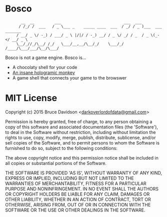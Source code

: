 # Bosco


           __  __         ___                            ___  ___
          / /_/ /  ___   / _ \___ _    _____ ____  ___  / _/ / _ )___  ___ _______
         / __/ _ \/ -_) / ___/ _ \ |/|/ / -_) __/ / _ \/ _/ / _  / _ \(_-</ __/ _ \
         \__/_//_/\__/ /_/   \___/__,__/\__/_/    \___/_/  /____/\___/___/\__/\___/

Bosco is not a game engine.
Bosco is...
* A chocolaty shell for your code
* [An insane hologramic monkey ](http://bosco.darkoverlordofdata.com/)
* A game shell that connects your game to the browswer


# MIT License

Copyright (c) 2015 Bruce Davidson &lt;darkoverlordofdata@gmail.com&gt;

Permission is hereby granted, free of charge, to any person obtaining
a copy of this software and associated documentation files (the
'Software'), to deal in the Software without restriction, including
without limitation the rights to use, copy, modify, merge, publish,
distribute, sublicense, and/or sell copies of the Software, and to
permit persons to whom the Software is furnished to do so, subject to
the following conditions:

The above copyright notice and this permission notice shall be
included in all copies or substantial portions of the Software.

THE SOFTWARE IS PROVIDED 'AS IS', WITHOUT WARRANTY OF ANY KIND,
EXPRESS OR IMPLIED, INCLUDING BUT NOT LIMITED TO THE WARRANTIES OF
MERCHANTABILITY, FITNESS FOR A PARTICULAR PURPOSE AND NONINFRINGEMENT.
IN NO EVENT SHALL THE AUTHORS OR COPYRIGHT HOLDERS BE LIABLE FOR ANY
CLAIM, DAMAGES OR OTHER LIABILITY, WHETHER IN AN ACTION OF CONTRACT,
TORT OR OTHERWISE, ARISING FROM, OUT OF OR IN CONNECTION WITH THE
SOFTWARE OR THE USE OR OTHER DEALINGS IN THE SOFTWARE.
